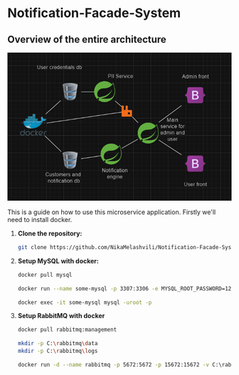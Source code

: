 # Notification-Facade-System

## Overview of the entire architecture
![Architecture](./images-for-readme/architecture.png)

This is a guide on how to use this microservice application.
Firstly we'll need to install docker.

1. **Clone the repository:**
    ```bash
    git clone https://github.com/NikaMelashvili/Notification-Facade-System.git
    ```

2. **Setup MySQL with docker:**
    ```bash
    docker pull mysql
    ```
    ```bash
    docker run --name some-mysql -p 3307:3306 -e MYSQL_ROOT_PASSWORD=123 -d mysql:latest
    ```
    ```bash
    docker exec -it some-mysql mysql -uroot -p
    ```
   
3. **Setup RabbitMQ with docker**
     ```bash
    docker pull rabbitmq:management
    ```
    ```bash
    mkdir -p C:\rabbitmq\data
    mkdir -p C:\rabbitmq\logs
    ```
    ```bash
   docker run -d --name rabbitmq -p 5672:5672 -p 15672:15672 -v C:\rabbitmq\data:/var/lib/rabbitmq -v C:\rabbitmq\logs:/var/log/rabbitmq rabbitmq:management
    ```


